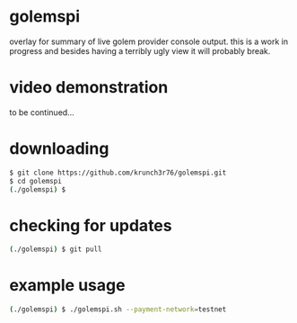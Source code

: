 # golemspi
overlay for summary of live golem provider console output. this is a work in progress and besides having a terribly ugly view it will probably break.

# video demonstration
to be continued...

# downloading
```bash
$ git clone https://github.com/krunch3r76/golemspi.git
$ cd golemspi
(./golemspi) $
```
# checking for updates
```bash
(./golemspi) $ git pull
```

# example usage
```bash
(./golemspi) $ ./golemspi.sh --payment-network=testnet
```
